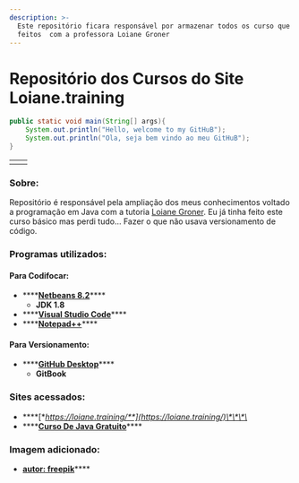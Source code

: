 ```yaml
---
description: >-
  Este repositório ficara responsável por armazenar todos os curso que sera 
  feitos  com a professora Loiane Groner
---
```


# Repositório dos Cursos do Site Loiane.training

```java
public static void main(String[] args){
    System.out.println("Hello, welcome to my GitHuB");
    System.out.println("Ola, seja bem vindo ao meu GitHuB");
}
```

|  |  |
| :--- | :--- |
|  |  |

### Sobre:

Repositório é responsável pela ampliação dos meus conhecimentos voltado a programação em Java com a tutoria [Loiane Groner](https://github.com/loiane).  Eu já tinha feito este curso básico mas perdi tudo... Fazer o que não usava versionamento de código. 

### Programas utilizados:

#### Para Codifocar:

* \*\*\*\*[**Netbeans 8.2**](https://netbeans.org/downloads/8.2/rc/)\*\*\*\*
  * **JDK 1.8**
* \*\*\*\*[**Visual Studio Code**](https://code.visualstudio.com/download)\*\*\*\*
* \*\*\*\*[**Notepad++**](https://notepad-plus-plus.org/downloads/)\*\*\*\*

#### Para Versionamento:

* \*\*\*\*[**GitHub Desktop**](https://desktop.github.com/)\*\*\*\*
  * **GitBook**

### Sites acessados:

* \*\*\*\*[**https://loiane.training/**](https://loiane.training/)\*\*\*\*
* \*\*\*\*[**Curso De Java Gratuito**](https://www.youtube.com/playlist?list=PLGxZ4Rq3BOBq0KXHsp5J3PxyFaBIXVs3r)\*\*\*\*

### Imagem adicionado:

* [**autor: freepik**](https://www.flaticon.com/br/autores/freepik)\*\*\*\*



